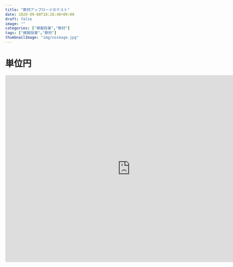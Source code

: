 ```yaml
---
title: "教材アップロードのテスト"
date: 2020-09-08T18:28:40+09:00
draft: false
image: ""
categories: ["模擬授業","教材"]
tags: ["模擬授業","教材"]
thumbnailImage: "img/noimage.jpg"
---
```


# 単位円
<iframe src="https://geogebra.org/calculator/n8kxrmwa?embed" width="800" height="600" allowfullscreen style="border: 1px solid #e4e4e4;border-radius: 4px;" frameborder="0"></iframe>
